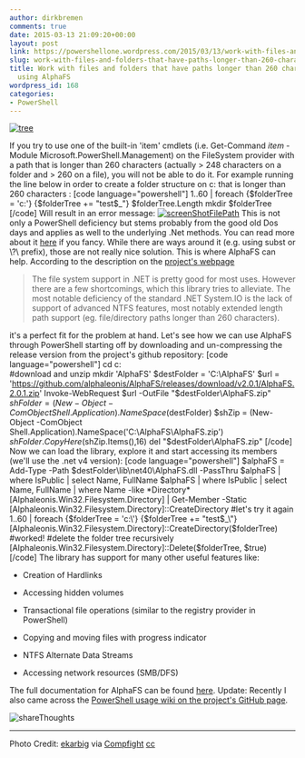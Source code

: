```yaml
---
author: dirkbremen
comments: true
date: 2015-03-13 21:09:20+00:00
layout: post
link: https://powershellone.wordpress.com/2015/03/13/work-with-files-and-folders-that-have-paths-longer-than-260-characters-in-powershell-using-alphafs/
slug: work-with-files-and-folders-that-have-paths-longer-than-260-characters-in-powershell-using-alphafs
title: Work with files and folders that have paths longer than 260 characters in PowerShell
  using AlphaFS
wordpress_id: 168
categories:
- PowerShell
---
```


[![tree](https://powershellone.files.wordpress.com/2015/03/16686561952_1442f9d941_m.jpg)](https://powershellone.files.wordpress.com/2015/03/16686561952_1442f9d941_m.jpg)

If you try to use one of the built-in 'item' cmdlets (i.e. Get-Command *item* -Module Microsoft.PowerShell.Management) on the FileSystem provider with a path that is longer than 260 characters (actually > 248 characters on a folder and > 260 on a file), you will not be able to do it. For example running the line below in order to create a folder structure on c: that is longer than 260 characters :
[code language="powershell"]
1..60 | foreach {$folderTree = 'c:\'} {$folderTree += "test$_\"}
$folderTree.Length
mkdir $folderTree
[/code]
Will result in an error message:
[![screenShotFilePath](https://powershellone.files.wordpress.com/2015/03/screenshotfilepath.png)](https://powershellone.files.wordpress.com/2015/03/screenshotfilepath.png)
This is not only a PowerShell deficiency but stems probably from the good old Dos days and applies as well to the underlying .Net methods. You can read more about it [here](http://stackoverflow.com/questions/1880321/why-does-the-260-character-path-length-limit-exist-in-windows) if you fancy. While there are ways around it (e.g. using subst or \\?\ prefix), those are not really nice solution.
This is where AlphaFS can help. According to the description on the [project's webpage](http://alphafs.alphaleonis.com/) 


<blockquote>
The file system support in .NET is pretty good for most uses. However there are a few shortcomings, which this library tries to alleviate. The most notable deficiency of the standard .NET System.IO is the lack of support of advanced NTFS features, most notably extended length path support (eg. file/directory paths longer than 260 characters).
</blockquote>


it's a perfect fit for the problem at hand. Let's see how we can use AlphaFS through PowerShell starting off by downloading and un-compressing the release version from the project's github repository:
[code language="powershell"]
cd c:\
#download and unzip
mkdir 'AlphaFS'
$destFolder = 'C:\AlphaFS'
$url = 'https://github.com/alphaleonis/AlphaFS/releases/download/v2.0.1/AlphaFS.2.0.1.zip'
Invoke-WebRequest $url -OutFile "$destFolder\AlphaFS.zip"
$shFolder = (New-Object -ComObject Shell.Application).NameSpace($destFolder)
$shZip = (New-Object -ComObject Shell.Application).NameSpace('C:\AlphaFS\AlphaFS.zip')
$shFolder.CopyHere($shZip.Items(),16)
del "$destFolder\AlphaFS.zip"
[/code]
Now we can load the library, explore it and start accessing its members (we'll use the .net v4 version):
[code language="powershell"]
$alphaFS = Add-Type -Path $destFolder\lib\net40\AlphaFS.dll -PassThru
$alphaFS | where IsPublic | select Name, FullName
$alphaFS | where IsPublic | select Name, FullName | where Name -like *Directory*
[Alphaleonis.Win32.Filesystem.Directory] | Get-Member -Static
[Alphaleonis.Win32.Filesystem.Directory]::CreateDirectory
#let's try it again
1..60 | foreach {$folderTree = 'c:\'} {$folderTree += "test$_\"}
[Alphaleonis.Win32.Filesystem.Directory]::CreateDirectory($folderTree)
#worked!
#delete the folder tree recursively
[Alphaleonis.Win32.Filesystem.Directory]::Delete($folderTree, $true)
[/code]
The library has support for many other useful features like:



	
  * Creation of Hardlinks

        
  * Accessing hidden volumes

        
  * Transactional file operations (similar to the registry provider in PowerShell)

        
  * Copying and moving files with progress indicator

        
  * NTFS Alternate Data Streams

        
  * Accessing network resources (SMB/DFS)


The full documentation for AlphaFS can be found [here](http://alphafs.alphaleonis.com/doc/2.0/index.html).
Update: Recently I also came across the [PowerShell usage wiki on the project's GitHub page](https://github.com/alphaleonis/AlphaFS/wiki/PowerShell).

![shareThoughts](https://powershellone.files.wordpress.com/2015/10/sharethoughts.jpg)


* * *


Photo Credit: [ekarbig](https://www.flickr.com/photos/93103687@N07/16686561952/) via [Compfight](http://compfight.com) [cc](https://creativecommons.org/licenses/by-nc-nd/2.0/)
